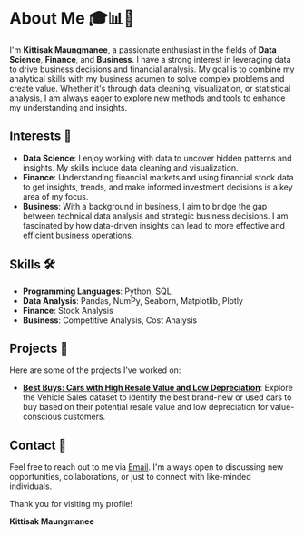 # About Me 🎓📊💼

I'm **Kittisak Maungmanee**, a passionate enthusiast in the fields of **Data Science**, **Finance**, and **Business**. I have a strong interest in leveraging data to drive business decisions and financial analysis. My goal is to combine my analytical skills with my business acumen to solve complex problems and create value. Whether it's through data cleaning, visualization, or statistical analysis, I am always eager to explore new methods and tools to enhance my understanding and insights.

## Interests 🌟

- **Data Science**: I enjoy working with data to uncover hidden patterns and insights. My skills include data cleaning and visualization.
- **Finance**: Understanding financial markets and using financial stock data to get insights, trends, and make informed investment decisions is a key area of my focus.
- **Business**: With a background in business, I aim to bridge the gap between technical data analysis and strategic business decisions. I am fascinated by how data-driven insights can lead to more effective and efficient business operations.

## Skills 🛠️

- **Programming Languages**: Python, SQL
- **Data Analysis**: Pandas, NumPy, Seaborn, Matplotlib, Plotly
- **Finance**: Stock Analysis
- **Business**: Competitive Analysis, Cost Analysis

## Projects 🚀

Here are some of the projects I've worked on:

- **[Best Buys: Cars with High Resale Value and Low Depreciation](https://github.com/Kittisak-M/Vehicle-Sales-Analysis)**: Explore the Vehicle Sales dataset to identify the best brand-new or used cars to buy based on their potential resale value and low depreciation for value-conscious customers.

## Contact 📧

Feel free to reach out to me via [Email](mailto:kittisak.maungmanee@gmail.com). I'm always open to discussing new opportunities, collaborations, or just to connect with like-minded individuals.

Thank you for visiting my profile!

**Kittisak Maungmanee**
